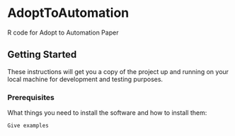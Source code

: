 # AdoptToAutomation
R code for Adopt to Automation Paper 


## Getting Started

These instructions will get you a copy of the project up and running on your local machine for development and testing purposes.

### Prerequisites

What things you need to install the software and how to install them:

```bash
Give examples

